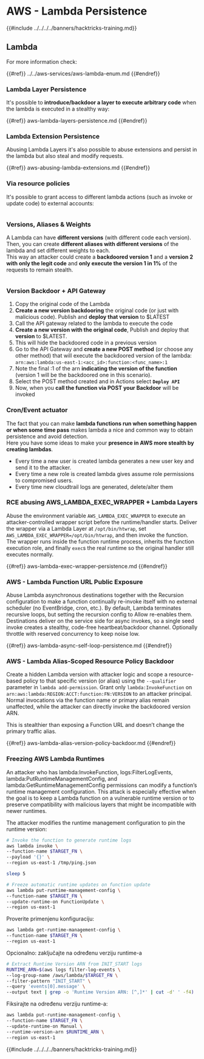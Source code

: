 # AWS - Lambda Persistence

{{#include ../../../../banners/hacktricks-training.md}}

## Lambda

For more information check:

{{#ref}}
../../aws-services/aws-lambda-enum.md
{{#endref}}

### Lambda Layer Persistence

It's possible to **introduce/backdoor a layer to execute arbitrary code** when the lambda is executed in a stealthy way:

{{#ref}}
aws-lambda-layers-persistence.md
{{#endref}}

### Lambda Extension Persistence

Abusing Lambda Layers it's also possible to abuse extensions and persist in the lambda but also steal and modify requests.

{{#ref}}
aws-abusing-lambda-extensions.md
{{#endref}}

### Via resource policies

It's possible to grant access to different lambda actions (such as invoke or update code) to external accounts:

<figure><img src="../../../../images/image (255).png" alt=""><figcaption></figcaption></figure>

### Versions, Aliases & Weights

A Lambda can have **different versions** (with different code each version).\
Then, you can create **different aliases with different versions** of the lambda and set different weights to each.\
This way an attacker could create a **backdoored version 1** and a **version 2 with only the legit code** and **only execute the version 1 in 1%** of the requests to remain stealth.

<figure><img src="../../../../images/image (120).png" alt=""><figcaption></figcaption></figure>

### Version Backdoor + API Gateway

1. Copy the original code of the Lambda
2. **Create a new version backdooring** the original code (or just with malicious code). Publish and **deploy that version** to $LATEST
1. Call the API gateway related to the lambda to execute the code
3. **Create a new version with the original code**, Publish and deploy that **version** to $LATEST.
1. This will hide the backdoored code in a previous version
4. Go to the API Gateway and **create a new POST method** (or choose any other method) that will execute the backdoored version of the lambda: `arn:aws:lambda:us-east-1:<acc_id>:function:<func_name>:1`
1. Note the final :1 of the arn **indicating the version of the function** (version 1 will be the backdoored one in this scenario).
5. Select the POST method created and in Actions select **`Deploy API`**
6. Now, when you **call the function via POST your Backdoor** will be invoked

### Cron/Event actuator

The fact that you can make **lambda functions run when something happen or when some time pass** makes lambda a nice and common way to obtain persistence and avoid detection.\
Here you have some ideas to make your **presence in AWS more stealth by creating lambdas**.

- Every time a new user is created lambda generates a new user key and send it to the attacker.
- Every time a new role is created lambda gives assume role permissions to compromised users.
- Every time new cloudtrail logs are generated, delete/alter them

### RCE abusing AWS_LAMBDA_EXEC_WRAPPER + Lambda Layers

Abuse the environment variable `AWS_LAMBDA_EXEC_WRAPPER` to execute an attacker-controlled wrapper script before the runtime/handler starts. Deliver the wrapper via a Lambda Layer at `/opt/bin/htwrap`, set `AWS_LAMBDA_EXEC_WRAPPER=/opt/bin/htwrap`, and then invoke the function. The wrapper runs inside the function runtime process, inherits the function execution role, and finally `exec`s the real runtime so the original handler still executes normally.

{{#ref}}
aws-lambda-exec-wrapper-persistence.md
{{#endref}}

### AWS - Lambda Function URL Public Exposure

Abuse Lambda asynchronous destinations together with the Recursion configuration to make a function continually re-invoke itself with no external scheduler (no EventBridge, cron, etc.). By default, Lambda terminates recursive loops, but setting the recursion config to Allow re-enables them. Destinations deliver on the service side for async invokes, so a single seed invoke creates a stealthy, code-free heartbeat/backdoor channel. Optionally throttle with reserved concurrency to keep noise low.

{{#ref}}
aws-lambda-async-self-loop-persistence.md
{{#endref}}

### AWS - Lambda Alias-Scoped Resource Policy Backdoor

Create a hidden Lambda version with attacker logic and scope a resource-based policy to that specific version (or alias) using the `--qualifier` parameter in `lambda add-permission`. Grant only `lambda:InvokeFunction` on `arn:aws:lambda:REGION:ACCT:function:FN:VERSION` to an attacker principal. Normal invocations via the function name or primary alias remain unaffected, while the attacker can directly invoke the backdoored version ARN.

This is stealthier than exposing a Function URL and doesn’t change the primary traffic alias.

{{#ref}}
aws-lambda-alias-version-policy-backdoor.md
{{#endref}}

### Freezing AWS Lambda Runtimes

An attacker who has lambda:InvokeFunction, logs:FilterLogEvents, lambda:PutRuntimeManagementConfig, and lambda:GetRuntimeManagementConfig permissions can modify a function’s runtime management configuration. This attack is especially effective when the goal is to keep a Lambda function on a vulnerable runtime version or to preserve compatibility with malicious layers that might be incompatible with newer runtimes.

The attacker modifies the runtime management configuration to pin the runtime version:
```bash
# Invoke the function to generate runtime logs
aws lambda invoke \
--function-name $TARGET_FN \
--payload '{}' \
--region us-east-1 /tmp/ping.json

sleep 5

# Freeze automatic runtime updates on function update
aws lambda put-runtime-management-config \
--function-name $TARGET_FN \
--update-runtime-on FunctionUpdate \
--region us-east-1
```
Proverite primenjenu konfiguraciju:
```bash
aws lambda get-runtime-management-config \
--function-name $TARGET_FN \
--region us-east-1
```
Opcionalno: zaključajte na određenu verziju runtime-a
```bash
# Extract Runtime Version ARN from INIT_START logs
RUNTIME_ARN=$(aws logs filter-log-events \
--log-group-name /aws/lambda/$TARGET_FN \
--filter-pattern "INIT_START" \
--query 'events[0].message' \
--output text | grep -o 'Runtime Version ARN: [^,]*' | cut -d' ' -f4)
```
Fiksirajte na određenu verziju runtime-a:
```bash
aws lambda put-runtime-management-config \
--function-name $TARGET_FN \
--update-runtime-on Manual \
--runtime-version-arn $RUNTIME_ARN \
--region us-east-1
```
{{#include ../../../../banners/hacktricks-training.md}}
